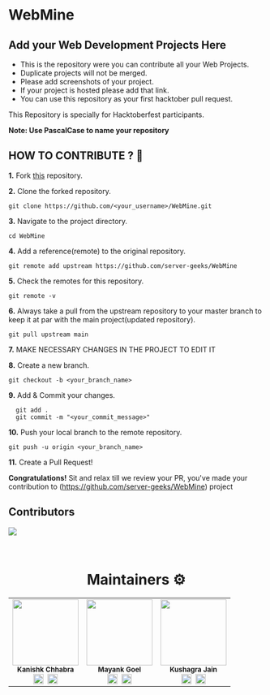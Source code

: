 # WebMine
## Add your Web Development Projects Here
- This is the repository were you can contribute all your Web Projects.
- Duplicate projects will not be merged. 
- Please add screenshots of your project.
- If your project is hosted please add that link.
- You can use this repository as your first hacktober pull request.

This Repository is specially for Hacktoberfest participants.
 
**Note: Use PascalCase to name your repository**


## HOW TO CONTRIBUTE ? 👷 

**1.** Fork [this](https://github.com/server-geeks/WebMine) repository.

**2.** Clone the forked repository.

```terminal
git clone https://github.com/<your_username>/WebMine.git
```

**3.** Navigate to the project directory.

```terminal
cd WebMine
```

**4.** Add a reference(remote) to the original repository.

```
git remote add upstream https://github.com/server-geeks/WebMine
```

**5.** Check the remotes for this repository.
```
git remote -v
```

**6.** Always take a pull from the upstream repository to your master branch to keep it at par with the main project(updated repository).

```
git pull upstream main
```


**7.**  MAKE NECESSARY CHANGES IN THE PROJECT TO EDIT IT
<br>


**8.** Create a new branch.

```terminal
git checkout -b <your_branch_name>
```

**9.** Add & Commit your changes.

```terminal
  git add .
  git commit -m "<your_commit_message>"
```

**10.** Push your local branch to the remote repository.

```terminal
git push -u origin <your_branch_name>
```

**11.** Create a Pull Request!

**Congratulations!** Sit and relax till we review your PR, you've made your contribution to (https://github.com/server-geeks/WebMine) project

## Contributors
<a href="https://github.com/server-geeks/WebMine/graphs/contributors">
  <img src="https://contrib.rocks/image?repo=server-geeks/WebMine" />
</a>

<br>

<br><h1 align="center"> Maintainers ⚙</h1>
<table align="center">
  <tbody><tr>
    
 <td align="center"><img alt="" src="https://avatars.githubusercontent.com/u/67221487?v=4" width="130px;"><br><sub><b>
 Kanishk Chhabra</b></sub><br>
<a href="https://www.linkedin.com/in/kanishk-chhabra/" target="_blank"><img align="center"  src="https://cdn.jsdelivr.net/npm/simple-icons@v3/icons/linkedin.svg" alt="Linkedin" height="20" width="20" /></a>&nbsp&nbsp<a href="https://github.com/mrkc2303/" target="_blank"><img align="center"  src="https://cdn.jsdelivr.net/npm/simple-icons@v3/icons/github.svg" alt="Github" height="20" width="20" /></a><nbsp></td></a></td>

 <td align="center"><img alt="" src="https://avatars.githubusercontent.com/u/82977727?v=4" width="130px;"><br><sub><b>
 Mayank Goel</b></sub><br>
<a href="https://www.linkedin.com/in/mayank-goel-55a299200/" target="_blank"><img align="center"  src="https://cdn.jsdelivr.net/npm/simple-icons@v3/icons/linkedin.svg" alt="Linkedin" height="20" width="20" /></a>&nbsp&nbsp<a href="https://github.com/yellowberard/" target="_blank"><img align="center"  src="https://cdn.jsdelivr.net/npm/simple-icons@v3/icons/github.svg" alt="Github" height="20" width="20" /></a><nbsp></td></a></td>

 <td align="center"><img alt="" src="https://avatars.githubusercontent.com/u/81035005?v=4" width="130px;"><br><sub><b>
 Kushagra Jain</b></sub><br>
<a href="https://www.linkedin.com/in/kushagra-jain-6a9a8a1b1/" target="_blank"><img align="center"  src="https://cdn.jsdelivr.net/npm/simple-icons@v3/icons/linkedin.svg" alt="Linkedin" height="20" width="20" /></a>&nbsp&nbsp<a href="https://github.com/KushagraJain58-cmd/" target="_blank"><img align="center"  src="https://cdn.jsdelivr.net/npm/simple-icons@v3/icons/github.svg" alt="Github" height="20" width="20" /></a><nbsp></td></a></td>
</tr>

</tbody></table>
